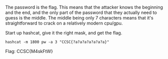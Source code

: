The password is the flag. This means that the attacker knows the beginning and the end, and the only part of the password that they actually need to guess is the middle. The middle being only 7 characters means that it's straightforward to crack on a relatively modern cpu/gpu.

Start up hashcat, give it the right mask, and get the flag.

```
hashcat -m 1800 pw -a 3 "CCSC{?a?a?a?a?a?a?a}"
```

Flag: CCSC{M4skFtW}
